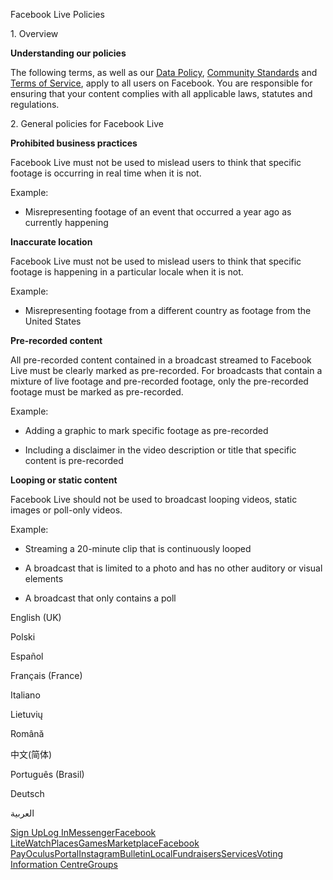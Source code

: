 Facebook Live Policies

1\. Overview

**Understanding our policies**

The following terms, as well as our [Data Policy](https://www.facebook.com/about/privacy/), [Community Standards](https://www.facebook.com/communitystandards/) and [Terms of Service](https://www.facebook.com/legal/terms), apply to all users on Facebook. You are responsible for ensuring that your content complies with all applicable laws, statutes and regulations.

2\. General policies for Facebook Live

**Prohibited business practices**

Facebook Live must not be used to mislead users to think that specific footage is occurring in real time when it is not.

Example:

*   Misrepresenting footage of an event that occurred a year ago as currently happening

**Inaccurate location**

Facebook Live must not be used to mislead users to think that specific footage is happening in a particular locale when it is not.

Example:

*   Misrepresenting footage from a different country as footage from the United States

**Pre-recorded content**

All pre-recorded content contained in a broadcast streamed to Facebook Live must be clearly marked as pre-recorded. For broadcasts that contain a mixture of live footage and pre-recorded footage, only the pre-recorded footage must be marked as pre-recorded.

Example:

*   Adding a graphic to mark specific footage as pre-recorded

*   Including a disclaimer in the video description or title that specific content is pre-recorded

**Looping or static content**

Facebook Live should not be used to broadcast looping videos, static images or poll-only videos.

Example:

*   Streaming a 20-minute clip that is continuously looped

*   A broadcast that is limited to a photo and has no other auditory or visual elements

*   A broadcast that only contains a poll

English (UK)

Polski

Español

Français (France)

Italiano

Lietuvių

Română

中文(简体)

Português (Brasil)

Deutsch

العربية

[Sign Up](https://www.facebook.com/reg/)[Log In](https://www.facebook.com/login/)[Messenger](https://l.facebook.com/l.php?u=https%3A%2F%2Fmessenger.com%2F&h=AT10f4PDZSJqbL8YoAT9ca0QZhnvUqEaohmt6PG4TG2j8mqF2gbFhZtuiwVMNSPI6p489xbpTmm1O-arSk5_Tf3Xj09qgNBotqgYZRaKiwdNBjvMFfBXYaDtZyXUc_eKxL2p72E3bwE10sECH6VPL3rc5mKuGElxHCYlmg)[Facebook Lite](https://www.facebook.com/lite/)[Watch](https://en-gb.facebook.com/watch/)[Places](https://www.facebook.com/places/)[Games](https://www.facebook.com/games/)[Marketplace](https://www.facebook.com/marketplace/)[Facebook Pay](https://pay.facebook.com/)[Oculus](https://l.facebook.com/l.php?u=https%3A%2F%2Fwww.oculus.com%2F&h=AT10f4PDZSJqbL8YoAT9ca0QZhnvUqEaohmt6PG4TG2j8mqF2gbFhZtuiwVMNSPI6p489xbpTmm1O-arSk5_Tf3Xj09qgNBotqgYZRaKiwdNBjvMFfBXYaDtZyXUc_eKxL2p72E3bwE10sECH6VPL3rc5mKuGElxHCYlmg)[Portal](https://portal.facebook.com/)[Instagram](https://l.facebook.com/l.php?u=https%3A%2F%2Fwww.instagram.com%2F&h=AT10f4PDZSJqbL8YoAT9ca0QZhnvUqEaohmt6PG4TG2j8mqF2gbFhZtuiwVMNSPI6p489xbpTmm1O-arSk5_Tf3Xj09qgNBotqgYZRaKiwdNBjvMFfBXYaDtZyXUc_eKxL2p72E3bwE10sECH6VPL3rc5mKuGElxHCYlmg)[Bulletin](https://www.bulletin.com/)[Local](https://www.facebook.com/local/lists/245019872666104/)[Fundraisers](https://www.facebook.com/fundraisers/)[Services](https://www.facebook.com/biz/directory/)[Voting Information Centre](https://www.facebook.com/votinginformationcenter/?entry_point=c2l0ZQ%3D%3D)[Groups](https://www.facebook.com/groups/explore/)